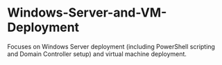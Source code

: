 # Windows-Server-and-VM-Deployment
Focuses on Windows Server deployment (including PowerShell scripting and Domain Controller setup) and virtual machine deployment.
